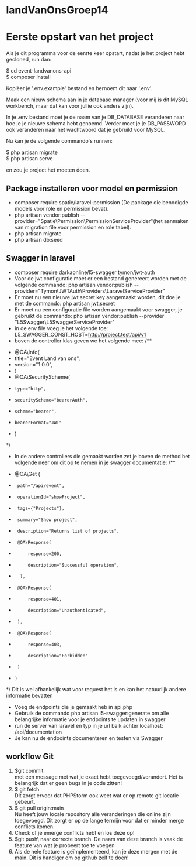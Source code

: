 # landVanOnsGroep14

# Eerste opstart van het project
Als je dit programma voor de eerste keer opstart, nadat 
je het project hebt gecloned, run dan: 

$ cd event-landvanons-api\
$ composer install

Kopiëer je '.env.example' bestand en hernoem dit naar '.env'. 

Maak een nieuw schema aan in je database manager (voor mij is 
dit MySQL workbench, maar dat kan voor jullie ook anders zijn).

In je .env bestand moet je de naam van je DB_DATABASE veranderen
naar hoe je je nieuwe schema hebt genoemd. Verder moet je 
je DB_PASSWORD ook veranderen naar het wachtwoord dat je gebruikt voor
MySQL. 

Nu kan je de volgende commando's runnen:

$ php artisan migrate\
$ php artisan serve

en zou je project het moeten doen.

## Package installeren voor model en permission
-  composer require spatie/laravel-permission (De package die benodigde models voor role en permission bevat).
-  php artisan vendor:publish --provider="Spatie\Permission\PermissionServiceProvider"(het aanmaken van migration file voor permission en role tabel).
-  php artisan migrate
-  php artisan db:seed

  ## Swagger in laravel
  - composer require darkaonline/l5-swagger tymon/jwt-auth
  -  Voor de jwt configuratie moet er een bestand genereert worden met de volgende commando: php artisan vendor:publish --provider="Tymon\JWTAuth\Providers\LaravelServiceProvider"
  -  Er moet nu een nieuwe jwt secret key aangemaakt worden, dit doe je met de commando: php artisan jwt:secret
  -  Er moet nu een configuratie file worden aangemaakt voor swagger, je gebruikt de commando: php artisan vendor:publish --provider "L5Swagger\L5SwaggerServiceProvider"
  -  in de env file voeg je het volgende toe: L5_SWAGGER_CONST_HOST=http://project.test/api/v1
  -  boven de controller klas geven we het volgende mee: /**
 * @OA\Info(
 *    title="Event Land van ons",
 *    version="1.0.0",
 * )
 * @OA\SecurityScheme(
 *     type="http",
 *     securityScheme="bearerAuth",
 *     scheme="bearer",
 *     bearerFormat="JWT"
 * )

 */
 - In de andere controllers die gemaakt worden zet je boven de method het volgende neer om dit op te nemen in je swagger documentatie:
   /**
 * @OA\Get (
 *      path="/api/event",
 *      operationId="showProject",
 *      tags={"Projects"},
 *      summary="Show project",
 *      description="Returns list of projects",
 *      @OA\Response(
 *          response=200,
 *          description="Successful operation",
 *       ),
 *      @OA\Response(
 *          response=401,
 *          description="Unauthenticated",
 *      ),
 *      @OA\Response(
 *          response=403,
 *          description="Forbidden"
 *      )
 *     )
 */
Dit is wel afhankelijk wat voor request het is en kan het natuurlijk andere informatie bevatten
- Voeg de endpoints die je gemaakt heb in api.php
- Gebruik de commando php artisan l5-swagger:generate om alle belangrijke informatie voor je endpoints te updaten in swagger
- run de server van laravel en typ in je url balk achter localhost: /api/documentation
- Je kan nu de endpoints documenteren en testen via Swagger 
   

## workflow Git
1) $git commit\
   met een message met wat je exact hebt toegevoegd/verandert.
   Het is belangrijk dat er geen bugs in je code zitten!
2) $ git fetch\
Dit zorgt ervoor dat PHPStorm ook weet wat er op remote git locatie gebeurt.
3) $ git pull origin:main\
Nu heeft jouw locale repository alle veranderingen die online zijn toegevoegd.
Dit zorgt er op de lange termijn voor dat er minder merge conflicts komen.
4) Check of je emerge conflicts hebt en los deze op!
5) $git push\ 
naar correcte branch. De naam van deze branch is vaak de feature van wat je probeert toe te voegen
6) Als de hele feature is geïmplementeerd, kan je deze mergen met de main. Dit is handiger om op github zelf te doen!
